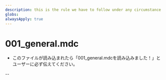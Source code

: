 ```yaml
---
description: this is the rule we have to follow under any circumstance
globs: 
alwaysApply: true
---
```


# 001_general.mdc
- このファイルが読み込まれたら「001_general.mdcを読み込みました！」とユーザーに必ず伝えてください。

--